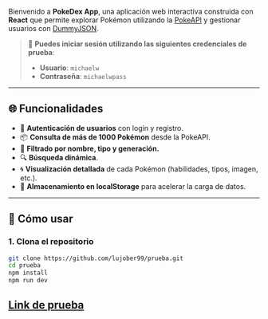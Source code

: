 Bienvenido a **PokeDex App**, una aplicación web interactiva construida con **React** que permite explorar Pokémon utilizando la [PokeAPI](https://pokeapi.co/) y gestionar usuarios con [DummyJSON](https://dummyjson.com/).

> 🧪 **Puedes iniciar sesión utilizando las siguientes credenciales de prueba**:
> - **Usuario**: `michaelw`
> - **Contraseña**: `michaelwpass`

---

## 🌐 Funcionalidades

- 🔐 **Autenticación de usuarios** con login y registro.
- 📦 **Consulta de más de 1000 Pokémon** desde la PokeAPI.
- 🧠 **Filtrado por nombre, tipo y generación.**
- 🔍 **Búsqueda dinámica**.
- 🌀 **Visualización detallada** de cada Pokémon (habilidades, tipos, imagen, etc.).
- 💾 **Almacenamiento en localStorage** para acelerar la carga de datos.

---

## 🚀 Cómo usar

### 1. Clona el repositorio
```bash
git clone https://github.com/lujober99/prueba.git
cd prueba
npm install
npm run dev
```

## [Link de prueba](https://prueba-one-orcin.vercel.app/)